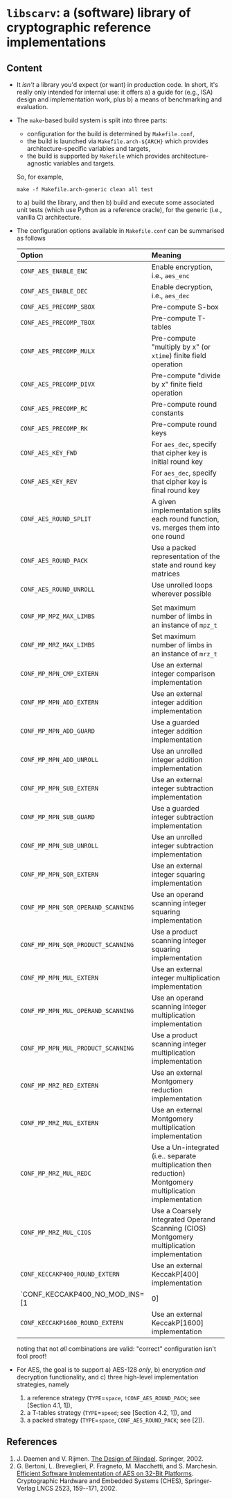 # `libscarv`: a (software) library of cryptographic reference implementations

<!--- -------------------------------------------------------------------- --->

## Content

- It *isn't* a library you'd expect (or want) in production code.  In
  short, it's really only intended for internal use: it offers 
  a) a guide for (e.g., ISA) design and implementation work, 
     plus
  b) a means of benchmarking and evaluation.

- The 
  `make`-based
  build system is split into three parts:

  - configuration for the build is determined by
    `Makefile.conf`,
  - the build is  launched via
    `Makefile.arch-${ARCH}`
    which provides architecture-specific variables and targets,
  - the build is supported by 
    `Makefile`
    which provides architecture-agnostic variables and targets.

  So, for example, 

  ```
  make -f Makefile.arch-generic clean all test
  ```

  to 
  a) build the library, 
     and then
  b) build and execute some associated unit tests (which use Python as
     a reference oracle),
  for the generic (i.e., vanilla C) architecture.

- The configuration options available in
  `Makefile.conf`
  can be summarised as follows

  | Option                             | Meaning                                                                                                             |
  | :--------------------------------- | :------------------------------------------------------------------------------------------------------------------ |
  | `CONF_AES_ENABLE_ENC`              | Enable encryption, i.e., `aes_enc`                                                                                  |
  | `CONF_AES_ENABLE_DEC`              | Enable decryption, i.e., `aes_dec`                                                                                  |
  | `CONF_AES_PRECOMP_SBOX`            | Pre-compute S-box                                                                                                   |
  | `CONF_AES_PRECOMP_TBOX`            | Pre-compute T-tables                                                                                                |
  | `CONF_AES_PRECOMP_MULX`            | Pre-compute "multiply by x" (or `xtime`) finite field operation                                                     |
  | `CONF_AES_PRECOMP_DIVX`            | Pre-compute "divide   by x"              finite field operation                                                     |
  | `CONF_AES_PRECOMP_RC`              | Pre-compute round constants                                                                                         |
  | `CONF_AES_PRECOMP_RK`              | Pre-compute round keys                                                                                              |
  | `CONF_AES_KEY_FWD`                 | For `aes_dec`, specify that cipher key is initial round key                                                         |
  | `CONF_AES_KEY_REV`                 | For `aes_dec`, specify that cipher key is final   round key                                                         |
  | `CONF_AES_ROUND_SPLIT`             | A given implementation splits each round function, vs. merges them into one round                                   |
  | `CONF_AES_ROUND_PACK`              | Use a packed representation of the state and round key matrices                                                     |
  | `CONF_AES_ROUND_UNROLL`            | Use unrolled loops wherever possible                                                                                |
  |                                    |                                                                                                                     |
  | `CONF_MP_MPZ_MAX_LIMBS`            | Set maximum number of limbs in an instance of `mpz_t`                                                               |
  | `CONF_MP_MRZ_MAX_LIMBS`            | Set maximum number of limbs in an instance of `mrz_t`                                                               |
  | `CONF_MP_MPN_CMP_EXTERN`           | Use an external         integer comparison                                                           implementation |
  | `CONF_MP_MPN_ADD_EXTERN`           | Use an external         integer addition                                                             implementation |
  | `CONF_MP_MPN_ADD_GUARD`            | Use a   guarded         integer addition                                                             implementation |
  | `CONF_MP_MPN_ADD_UNROLL`           | Use an unrolled         integer addition                                                             implementation |
  | `CONF_MP_MPN_SUB_EXTERN`           | Use an external         integer subtraction                                                          implementation |
  | `CONF_MP_MPN_SUB_GUARD`            | Use a   guarded         integer subtraction                                                          implementation |
  | `CONF_MP_MPN_SUB_UNROLL`           | Use an unrolled         integer subtraction                                                          implementation |
  | `CONF_MP_MPN_SQR_EXTERN`           | Use an external         integer squaring                                                             implementation |
  | `CONF_MP_MPN_SQR_OPERAND_SCANNING` | Use an operand scanning integer squaring                                                             implementation |
  | `CONF_MP_MPN_SQR_PRODUCT_SCANNING` | Use a  product scanning integer squaring                                                             implementation |
  | `CONF_MP_MPN_MUL_EXTERN`           | Use an external         integer multiplication                                                       implementation |
  | `CONF_MP_MPN_MUL_OPERAND_SCANNING` | Use an operand scanning integer multiplication                                                       implementation |
  | `CONF_MP_MPN_MUL_PRODUCT_SCANNING` | Use a  product scanning integer multiplication                                                       implementation |
  | `CONF_MP_MRZ_RED_EXTERN`           | Use an external                                                            Montgomery reduction      implementation |
  | `CONF_MP_MRZ_MUL_EXTERN`           | Use an external                                                            Montgomery multiplication implementation |
  | `CONF_MP_MRZ_MUL_REDC`             | Use a         Un-integrated (i.e.. separate multiplication then reduction) Montgomery multiplication implementation |
  | `CONF_MP_MRZ_MUL_CIOS`             | Use a  Coarsely Integrated Operand Scanning (CIOS)                         Montgomery multiplication implementation |
  | `CONF_KECCAKP400_ROUND_EXTERN`     | Use an external                                                            KeccakP[400]              implementation |
  | `CONF_KECCAKP400_NO_MOD_INS=[1|0]  | Use an in memory LUT to compute indexes [1, faster, larger] or the `remu` instruction [0, slower, smaller]          |
  | `CONF_KECCAKP1600_ROUND_EXTERN`    | Use an external                                                            KeccakP[1600]             implementation |

  noting that not *all* combinations are valid: "correct" configuration
  isn't fool proof!

- For AES, the goal is to support 
  a) AES-128 *only*,
  b) encryption *and* decryption functionality,
     and
  c) three high-level implementation strategies, namely

  1. a reference strategy
     (`TYPE`=`space`, `!CONF_AES_ROUND_PACK`; see [Section 4.1, 1]),
  2. a T-tables  strategy
     (`TYPE`=`speed`;                         see [Section 4.2, 1]),
     and
  3. a packed    strategy
     (`TYPE`=`space`,  `CONF_AES_ROUND_PACK`; see              [2]).

<!--- -------------------------------------------------------------------- --->

## References

1. J. Daemen and V. Rijmen.
   [The Design of Rijndael](https://www.springer.com/gb/book/9783540425809).
   Springer, 2002.
2. G. Bertoni, L. Breveglieri, P. Fragneto, M. Macchetti, and S. Marchesin.
   [Efficient Software Implementation of AES on 32-Bit Platforms](https://link.springer.com/chapter/10.1007/3-540-36400-5_13).
   Cryptographic Hardware and Embedded Systems (CHES),
   Springer-Verlag LNCS 2523, 159--171, 2002.

<!--- -------------------------------------------------------------------- --->
